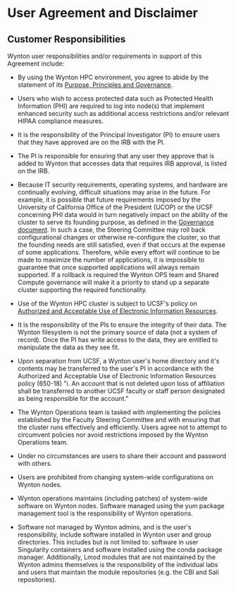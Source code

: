 # User Agreement and Disclaimer

## Customer Responsibilities

Wynton user responsibilities and/or requirements in support of this
Agreement include:

 * By using the Wynton HPC environment, you agree to abide by the
   statement of its [Purpose, Principles and Governance].

 * Users who wish to access protected data such as Protected Health
   Information (PHI) are required to log into node(s) that implement
   enhanced security such as additional access restrictions and/or
   relevant HIPAA compliance measures.

 * It is the responsibility of the Principal Investigator (PI) to
   ensure users that they have approved are on the IRB with the PI.

 * The PI is responsible for ensuring that any user they approve that
   is added to Wynton that accesses data that requires IRB approval,
   is listed on the IRB.

 * Because IT security requirements, operating systems, and hardware
   are continually evolving, difficult situations may arise in the
   future. For example, it is possible that future requirements
   imposed by the University of California Office of the President
   (UCOP) or the UCSF concerning PHI data would in turn negatively
   impact on the ability of the cluster to serve its founding purpose,
   as defined in the [Governance document].  In such a case, the
   Steering Committee may roll back configurational changes or
   otherwise re-configure the cluster, so that the founding needs are
   still satisfied, even if that occurs at the expense of some
   applications. Therefore, while every effort will continue to be
   made to maximize the number of applications, it is impossible to
   guarantee that once supported applications will always remain
   supported. If a rollback is required the Wynton OPS team and Shared
   Compute governance will make it a priority to stand up a separate
   cluster supporting the required functionality.

 * Use of the Wynton HPC cluster is subject to UCSF's policy on
   [Authorized and Acceptable Use of Electronic Information
   Resources].

 * It is the responsibility of the PIs to ensure the integrity of
   their data. The Wynton filesystem is not the primary source of data
   (not a system of record). Once the PI has write access to the data,
   they are entitled to manipulate the data as they see fit.

 * Upon separation from UCSF, a Wynton user's home directory and it's
   contents may be transferred to the user's PI in accordance with the
   Authorized and Acceptable Use of Electronic Information Resources
   policy (650-18) "i. An account that is not deleted upon loss of
   affiliation shall be transferred to another UCSF faculty or staff
   person designated as being responsible for the account."

 * The Wynton Operations team is tasked with implementing the policies
   established by the Faculty Steering Committee and with ensuring
   that the cluster runs effectively and efficiently. Users agree not
   to attempt to circumvent policies nor avoid restrictions imposed by
   the Wynton Operations team.

 * Under no circumstances are users to share their account and
   password with others.

 * Users are prohibited from changing system-wide configurations on
   Wynton nodes.

 * Wynton operations maintains (including patches) of system-wide
   software on Wynton nodes. Software managed using the yum package
   management tool is the responsibility of Wynton operations.
   
 * Software not managed by Wynton admins, and is the user's
   responsibility, include software installed in Wynton user and group
   directories. This includes but is not limited to: software in user
   Singularity containers and software installed using the conda
   package manager. Additionally, Lmod modules that are not maintained
   by the Wynton admins themselves is the responsibility of the
   individual labs and users that maintain the module repositories
   (e.g. the CBI and Sali repositories).


[Purpose, Principles and Governance]: /hpc/about/governance.html
[Governance document]: /hpc/about/governance.html
[Authorized and Acceptable Use of Electronic Information Resources]: https://policies.ucsf.edu/policy/650-18
